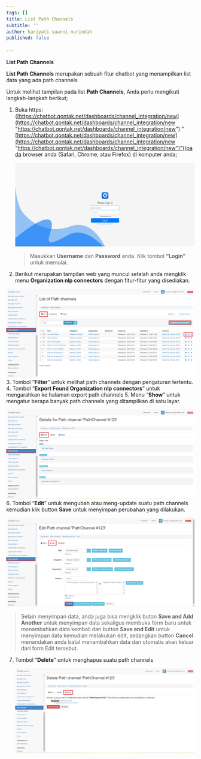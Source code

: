 ```yaml
---
tags: []
title: List Path Channels
subtitle: ''
author: hariyati suarni nurindah
published: false

---
```

**List Path Channels**

**List Path Channels** merupakan sebuah fitur chatbot yang menampilkan list data yang ada path channels

Untuk melihat tampilan pada list **Path Channels**, Anda perlu mengikuti langkah-langkah berikut;

1. Buka https: ([https://chatbot.qontak.net/dashboards/channel_integration/new](https://chatbot.qontak.net/dashboards/channel_integration/new "https://chatbot.qontak.net/dashboards/channel_integration/new") "[https://chatbot.qontak.net/dashboards/channel_integration/new](https://chatbot.qontak.net/dashboards/channel_integration/new "https://chatbot.qontak.net/dashboards/channel_integration/new")"))pada browser anda (Safari, Chrome, atau Firefox) di komputer anda;

   ![](/uploads/channell.PNG)

   > Masukkan **Username** dan **Password** anda. Klik tombol **“Login”** untuk memulai.
2.  Berikut merupakan tampilan web yang muncul setelah anda mengklik menu **Organization nlp connectors** dengan fitur-fitur yang disediakan.

   ![](/uploads/path-channel-update1.PNG)
3. Tombol “**Filter**” untuk melihat path channels dengan pengaturan tertentu.
4. Tombol “**Export Found Organization nlp connectors**” untuk mengarahkan ke halaman export path channels
5. Menu “**Show**” untuk mengatur berapa banyak path channels yang ditampilkan di satu layar.

   ![](/uploads/path-channel-update2.PNG)
6. Tombol “**Edit**” untuk mengubah atau meng-update suatu path channels kemudian klik button **Save** untuk menyimpan perubahan yang dilakukan.

   ![](/uploads/path-channel-update3.PNG)

   > Selain menyimpan data, anda juga bisa mengklik buton **Save and Add Another** untuk menyimpan data sekaligus membuka form baru untuk menambahkan data kembali dan button **Save and Edit** untuk menyimpan data kemudian melakukan edit, sedangkan button **Cancel** menandakan anda batal menambahkan data dan otomatis akan keluar dari form Edit tersebut.
7. Tombol “**Delete**” untuk menghapus suatu path channels

   ![](/uploads/path-channel-update4.PNG)